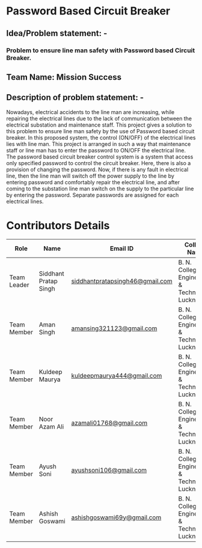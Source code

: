 # Password Based Circuit Breaker
## Idea/Problem statement: -
### Problem to ensure line man safety with Password based Circuit Breaker.
## Team Name: Mission Success
## Description of problem statement: -
Nowadays, electrical accidents to the line man are increasing, while repairing the electrical lines due to the lack of communication between the electrical substation and maintenance staff. This project gives a solution to this problem to ensure line man safety by the use of Password based circuit breaker. In this proposed system, the control (ON/OFF) of the electrical lines lies with line man. This project is arranged in such a way that maintenance staff or line man has to enter the password to ON/OFF the electrical line. The password based circuit breaker control system is a system that access only specified password to control the circuit breaker. Here, there is also a provision of changing the password. Now, if there is any fault in electrical line, then the line man will switch off the power supply to the line by entering password and comfortably repair the electrical line, and after coming to the substation line man switch on the supply to the particular line by entering the password. Separate passwords are assigned for each electrical lines.
# Contributors Details
| Role | Name | Email ID | College Name |
| ---- | ---- | -------- | ---------------- |
| Team Leader | Siddhant Pratap Singh | siddhantpratapsingh46@gmail.com | B. N. College of Engineering & Technology, Lucknow |
| Team Member | Aman Singh | amansing321123@gmail.com | B. N. College of Engineering & Technology, Lucknow |
| Team Member | Kuldeep Maurya | kuldeepmaurya444@gmail.com | B. N. College of Engineering & Technology, Lucknow |
| Team Member | Noor Azam Ali | azamali01768@gmail.com | B. N. College of Engineering & Technology, Lucknow |
| Team Member | Ayush Soni | ayushsoni106@gmail.com | B. N. College of Engineering & Technology, Lucknow |
| Team Member | Ashish Goswami | ashishgoswami69y@gmail.com | B. N. College of Engineering & Technology, Lucknow |
